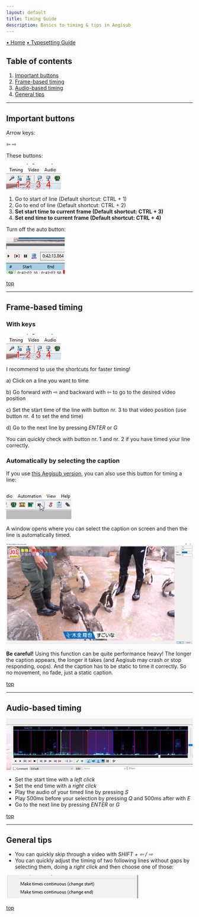 ```yaml
---
layout: default
title: Timing Guide
description: Basics to timing & tips in Aegisub
---
```


[• Home](./) [• Typesetting Guide](./typesetting-guide.html)

## Table of contents 
1. [Important buttons](#important-buttons)
2. [Frame-based timing](#frame-based-timing)
3. [Audio-based timing](#audio-based-timing)
4. [General tips](#general-tips)

---

## Important buttons

Arrow keys: 

⇦ ⇨

These buttons: 

![](./images/frame_buttons.png)

1. Go to start of line (Default shortcut: CTRL + 1)
2. Go to end of line (Default shortcut: CTRL + 2)
3. **Set start time to current frame (Default shortcut: CTRL + 3)**
4. **Set end time to current frame (Default shortcut: CTRL + 4)**

Turn off the auto button:

![](./images/auto_button.png)

[top](#table-of-contents)

---

## Frame-based timing

### With keys

![](./images/frame_buttons.png)

I recommend to use the shortcuts for faster timing!

a) Click on a line you want to time

b) Go forward with ⇨ and backward with ⇦ to go to the desired video position

c) Set the start time of the line with button nr. 3 to that video position (use button nr. 4 to set the end time)

d) Go to the next line by pressing *ENTER* or *G*

You can quickly check with button nr. 1 and nr. 2 if you have timed your line correctly.

### Automatically by selecting the caption

If you use [this Aegisub version](https://github.com/wangqr/Aegisub/releases/), you can also use this button for timing a line:

![](./images/t_visual_timing.png)

A window opens where you can select the caption on screen and then the line is automatically timed.

![](./images/t_visual_timing_window.png)

**Be careful!** Using this function can be quite performance heavy! The longer the caption appears, the longer it takes (and Aegisub may crash or stop responding, oops). And the caption has to be static to time it correctly. So no movement, no fade, just a static caption.

[top](#table-of-contents)

---

## Audio-based timing

![](./images/audio_spectrum.png)

- Set the start time with a *left click*
- Set the end time with a *right click*
- Play the audio of your timed line by pressing *S*
- Play 500ms before your selection by pressing *Q* and 500ms after with *E*
- Go to the next line by pressing *ENTER* or *G*

[top](#table-of-contents)

--- 

## General tips

- You can quickly skip through a video with *SHIFT + ⇦ / ⇨*
- You can quickly adjust the timing of two following lines without gaps by selecting them, doing a *right click* and then choose one of those:

![](./images/continuous_timing.png)

[top](#table-of-contents)